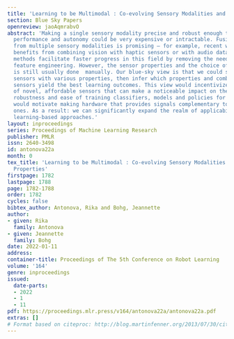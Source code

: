 ```yaml
---
title: 'Learning to be Multimodal : Co-evolving Sensory Modalities and Sensor Properties'
section: Blue Sky Papers
openreview: jaoAqmrabvO
abstract: 'Making a single sensory modality precise and robust enough to get human-level
  performance and autonomy could be very expensive or intractable. Fusing information
  from multiple sensory modalities is promising – for example, recent works showed
  benefits from combining vision with haptic sensors or with audio data. Learning-based
  methods facilitate faster progress in this field by removing the need for manual
  feature engineering. However, the sensor properties and the choice of sensory modalities
  is still usually done  manually. Our blue-sky view is that we could simulate/emulate
  sensors with various properties, then infer which properties and combinations of
  sensors yield the best learning outcomes. This view would incentivize the development
  of novel, affordable sensors that can make a noticeable impact on the performance,
  robustness and ease of training classifiers, models and policies for robotics. This
  would motivate making hardware that provides signals complementary to the existing
  ones. As a result: we can significantly expand the realm of applicability of the
  learning-based approaches.'
layout: inproceedings
series: Proceedings of Machine Learning Research
publisher: PMLR
issn: 2640-3498
id: antonova22a
month: 0
tex_title: 'Learning to be Multimodal : Co-evolving Sensory Modalities and Sensor
  Properties'
firstpage: 1782
lastpage: 1788
page: 1782-1788
order: 1782
cycles: false
bibtex_author: Antonova, Rika and Bohg, Jeannette
author:
- given: Rika
  family: Antonova
- given: Jeannette
  family: Bohg
date: 2022-01-11
address:
container-title: Proceedings of The 5th Conference on Robot Learning
volume: '164'
genre: inproceedings
issued:
  date-parts:
  - 2022
  - 1
  - 11
pdf: https://proceedings.mlr.press/v164/antonova22a/antonova22a.pdf
extras: []
# Format based on citeproc: http://blog.martinfenner.org/2013/07/30/citeproc-yaml-for-bibliographies/
---
```

